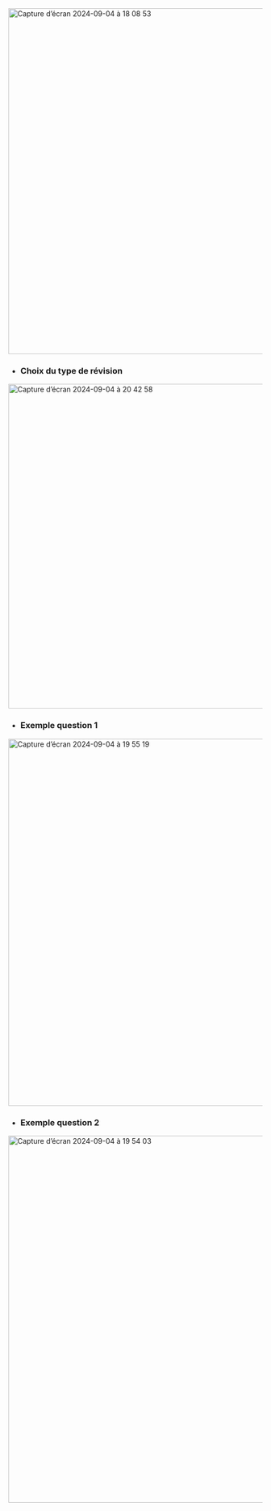 
<img width="684" alt="Capture d’écran 2024-09-04 à 18 08 53" src="https://github.com/user-attachments/assets/3edddc64-3d5a-4f54-9a60-19c551daa0db">

- ### Choix du type de révision
<img width="642" alt="Capture d’écran 2024-09-04 à 20 42 58" src="https://github.com/user-attachments/assets/760865ee-4939-4ad4-af87-de6903e1aeb2">

 - ### Exemple question 1
<img width="726" alt="Capture d’écran 2024-09-04 à 19 55 19" src="https://github.com/user-attachments/assets/7f3197a7-7afc-424e-8a05-ae5f6bce8893">

- ### Exemple question 2
<img width="726" alt="Capture d’écran 2024-09-04 à 19 54 03" src="https://github.com/user-attachments/assets/7c5605f3-913d-49fe-8c52-964d9535400d">
